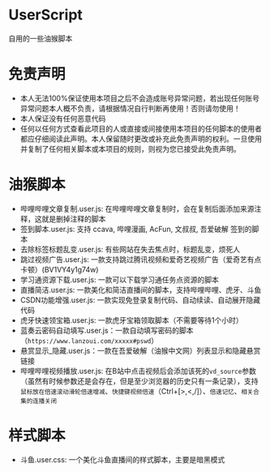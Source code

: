# UserScript

自用的一些油猴脚本

# 免责声明

- 本人无法100%保证使用本项目之后不会造成账号异常问题，若出现任何账号异常问题本人概不负责，请根据情况自行判断再使用！否则请勿使用！
- 本人保证没有任何恶意代码
- 任何以任何方式查看此项目的人或直接或间接使用本项目的任何脚本的使用者都应仔细阅读此声明。本人保留随时更改或补充此免责声明的权利。一旦使用并复制了任何相关脚本或本项目的规则，则视为您已接受此免责声明。

# 油猴脚本

- 哔哩哔哩文章复制.user.js: 在哔哩哔哩文章复制时，会在复制后面添加来源注释，这就是删掉注释的脚本
- 签到脚本.user.js: 支持 ccava, 哔哩漫画, AcFun, 文叔叔, 吾爱破解 签到的脚本
- 去除标签标题乱变.user.js: 有些网站在失去焦点时，标题乱变，烦死人
- 跳过视频广告.user.js: 一款支持跳过腾讯视频和爱奇艺视频广告（爱奇艺有点卡顿）(BV1VY4y1g74w)
- 学习通资源下载.user.js: 一款可以下载学习通任务点资源的脚本
- 直播简洁.user.js: 一款美化和简洁直播间的脚本，支持哔哩哔哩、虎牙、斗鱼
- CSDN功能增强.user.js: 一款实现免登录复制代码、自动续读、自动展开隐藏代码
- 虎牙快速领宝箱.user.js: 一款虎牙宝箱领取脚本（不需要等待1个小时）
- 蓝奏云密码自动填写.user.js：一款自动填写密码的脚本（`https://www.lanzoui.com/xxxxx#pswd`）
- 悬赏显示_隐藏.user.js：一款在吾爱破解（油猴中文网）列表显示和隐藏悬赏链接
- 哔哩哔哩视频播放.user.js: 在B站中点击视频后会添加该死的`vd_source`参数（虽然有时候参数还是会存在，但是至少浏览器的历史只有一条记录），支持`鼠标放在倍速滚动滑轮倍速增减`、`快捷键视频倍速`（Ctrl+[\>,\<,/]）、`倍速记忆`、`相关合集的连播关闭`

# 样式脚本

- 斗鱼.user.css: 一个美化斗鱼直播间的样式脚本，主要是暗黑模式